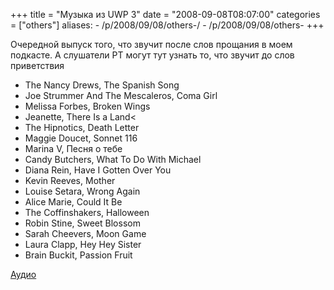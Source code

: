 +++
title = "Музыка из UWP 3"
date = "2008-09-08T08:07:00"
categories = ["others"]
aliases:
    - /p/2008/09/08/others-/
    - /p/2008/09/08/others-
+++


Oчередной выпуск того, что звучит после слов прощания в моем подкасте. А слушатели РТ могут тут узнать то, что звучит до слов приветствия

- The Nancy Drews, The Spanish Song
- Joe Strummer And The Mescaleros, Coma Girl
- Melissa Forbes, Broken Wings
- Jeanette, There Is a Land<
- The Hipnotics, Death Letter
- Maggie Doucet, Sonnet 116
- Marina V, Песня о тебе
- Candy Butchers, What To Do With Michael
- Diana Rein, Have I Gotten Over You
- Kevin Reeves, Mother
- Louise Setara, Wrong Again
- Alice Marie, Could It Be
- The Coffinshakers, Halloween
- Robin Stine, Sweet Blossom
- Sarah Cheevers, Moon Game
- Laura Clapp, Hey Hey Sister
- Brain Buckit, Passion Fruit

<a href="https://podcast.umputun.com/media/uwp_ext4.mp3">Аудио</a>